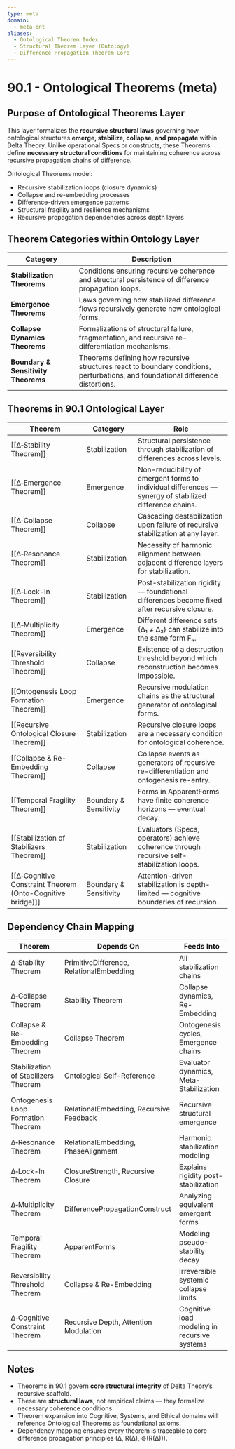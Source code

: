 ```yaml
---
type: meta
domain:
  - meta-ont
aliases:
  - Ontological Theorem Index
  - Structural Theorem Layer (Ontology)
  - Difference Propagation Theorem Core
---
```


# 90.1 - Ontological Theorems (meta)

## Purpose of Ontological Theorems Layer

This layer formalizes the **recursive structural laws** governing how ontological structures **emerge, stabilize, collapse, and propagate** within Delta Theory. Unlike operational Specs or constructs, these Theorems define **necessary structural conditions** for maintaining coherence across recursive propagation chains of difference.

Ontological Theorems model:
- Recursive stabilization loops (closure dynamics)
- Collapse and re-embedding processes
- Difference-driven emergence patterns
- Structural fragility and resilience mechanisms
- Recursive propagation dependencies across depth layers

## Theorem Categories within Ontology Layer

|Category|Description|
|---|---|
|**Stabilization Theorems**|Conditions ensuring recursive coherence and structural persistence of difference propagation loops.|
|**Emergence Theorems**|Laws governing how stabilized difference flows recursively generate new ontological forms.|
|**Collapse Dynamics Theorems**|Formalizations of structural failure, fragmentation, and recursive re-differentiation mechanisms.|
|**Boundary & Sensitivity Theorems**|Theorems defining how recursive structures react to boundary conditions, perturbations, and foundational difference distortions.|

## Theorems in 90.1 Ontological Layer

|Theorem|Category|Role|
|---|---|---|
|[[∆‑Stability Theorem]]|Stabilization|Structural persistence through stabilization of differences across levels.|
|[[∆‑Emergence Theorem]]|Emergence|Non-reducibility of emergent forms to individual differences — synergy of stabilized difference chains.|
|[[∆‑Collapse Theorem]]|Collapse|Cascading destabilization upon failure of recursive stabilization at any layer.|
|[[∆‑Resonance Theorem]]|Stabilization|Necessity of harmonic alignment between adjacent difference layers for stabilization.|
|[[∆‑Lock-In Theorem]]|Stabilization|Post-stabilization rigidity — foundational differences become fixed after recursive closure.|
|[[∆‑Multiplicity Theorem]]|Emergence|Different difference sets (∆₁ ≠ ∆₂) can stabilize into the same form Fₙ.|
|[[Reversibility Threshold Theorem]]|Collapse|Existence of a destruction threshold beyond which reconstruction becomes impossible.|
|[[Ontogenesis Loop Formation Theorem]]|Emergence|Recursive modulation chains as the structural generator of ontological forms.|
|[[Recursive Ontological Closure Theorem]]|Stabilization|Recursive closure loops are a necessary condition for ontological coherence.|
|[[Collapse & Re-Embedding Theorem]]|Collapse|Collapse events as generators of recursive re-differentiation and ontogenesis re-entry.|
|[[Temporal Fragility Theorem]]|Boundary & Sensitivity|Forms in ApparentForms have finite coherence horizons — eventual decay.|
|[[Stabilization of Stabilizers Theorem]]|Stabilization|Evaluators (Specs, operators) achieve coherence through recursive self-stabilization loops.|
|[[∆‑Cognitive Constraint Theorem (Onto-Cognitive bridge)]]|Boundary & Sensitivity|Attention-driven stabilization is depth-limited — cognitive boundaries of recursion.|

## Dependency Chain Mapping

|Theorem|Depends On|Feeds Into|
|---|---|---|
|∆‑Stability Theorem|PrimitiveDifference, RelationalEmbedding|All stabilization chains|
|∆‑Collapse Theorem|Stability Theorem|Collapse dynamics, Re-Embedding|
|Collapse & Re-Embedding Theorem|Collapse Theorem|Ontogenesis cycles, Emergence chains|
|Stabilization of Stabilizers Theorem|Ontological Self-Reference|Evaluator dynamics, Meta-Stabilization|
|Ontogenesis Loop Formation Theorem|RelationalEmbedding, Recursive Feedback|Recursive structural emergence|
|∆‑Resonance Theorem|RelationalEmbedding, PhaseAlignment|Harmonic stabilization modeling|
|∆‑Lock-In Theorem|ClosureStrength, Recursive Closure|Explains rigidity post-stabilization|
|∆‑Multiplicity Theorem|DifferencePropagationConstruct|Analyzing equivalent emergent forms|
|Temporal Fragility Theorem|ApparentForms|Modeling pseudo-stability decay|
|Reversibility Threshold Theorem|Collapse & Re-Embedding|Irreversible systemic collapse limits|
|∆‑Cognitive Constraint Theorem|Recursive Depth, Attention Modulation|Cognitive load modeling in recursive systems|

## Notes

- Theorems in 90.1 govern **core structural integrity** of Delta Theory’s recursive scaffold.
- These are **structural laws**, not empirical claims — they formalize necessary coherence conditions.
- Theorem expansion into Cognitive, Systems, and Ethical domains will reference Ontological Theorems as foundational axioms.
- Dependency mapping ensures every theorem is traceable to core difference propagation principles (∆, R(∆), ⊚(R(∆))).